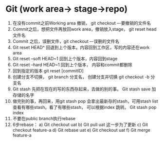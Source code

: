 # Git (work area-> stage->repo)
1.	在没有commit之前Working area 撤销， git checkout –-要撤销的文件名
2.	Commit之后，想把文件再放回work area，撤销放入stage， git reset head 文件名
3.	Commit 之后，误删文件，git checkout –-误删的文件名
4.	Git reset HEAD^ 回退到上个版本，内容回到工作区，写的内容还在work area
5.	Git reset –soft HEAD~1 回到上个版本，内容回到stage
6.	Git reset –hard HEAD~1 回到上个版本， 内容和commit都删除
7.	回到指定的版本 git reset [commitID]
8.	创建分支不切换， git branch 分支名， 创建分支并切换 git checkout -b 分支名
9.	Git stash 先把在现在的写的东西存起来，去做的别的事。 Git stash save 加存储的名字
10.	做完别的事，再回来，用git stash pop 会拿出最新存的stash，可用stash list查看有哪些stash。看了有哪些stash， 可以根据index 跳转。 Git stash pop index
11.	不要在public branch执行rebase
12.	6步rebase：
    a)	Git checkout uat
    b)	Git pull uat 这一步为了更新
    c)	Git checkout feature-a
    d)	Git rebase uat
    e)	Git checkout uat
    f)	Git merge feature-a
